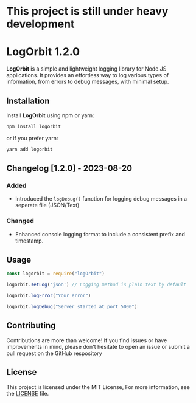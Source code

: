 # This project is still under heavy development

# LogOrbit 1.2.0

**LogOrbit** is a simple and lightweight logging library for Node.JS applications. It provides an effortless way to log various types of information, from errors to debug messages, with minimal setup.

## Installation

Install **LogOrbit** using npm or yarn:

```sh
npm install logorbit
```

or if you prefer yarn:

```sh
yarn add logorbit
```

## Changelog [1.2.0] - 2023-08-20

### Added
- Introduced the `logDebug()` function for logging debug messages in a seperate file (JSON/Text)

### Changed
- Enhanced console logging format to include a consistent prefix and timestamp.

## Usage

```javascript
const logorbit = require("logOrbit")

logorbit.setLog('json') // Logging method is plain text by default

logorbit.logError("Your error")

logorbit.logDebug("Server started at port 5000")
```

## Contributing
Contributions are more than welcome! If you find issues or have improvements in mind, please don't hesitate to open an issue or submit a pull request on the GitHub respository

## License 
This project is licensed under the MIT License, For more information, see the [LICENSE](https://github.com/FightlolYes/swiftlog/blob/main/LICENSE) file.

